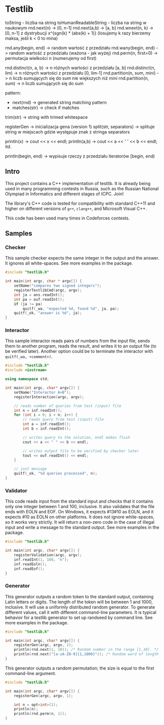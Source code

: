 # Testlib

toString - liczba na string
toHumanReadableString - liczba na string w naukowym
rnd.next(n) -> [0, n-1]
rnd.next(a,b) -> [a, b]
rnd.wnext(n, k) -> [0, n-1] z dystrybucji x^{sgn(k) \* (abs(k) + 1)} (losujemy k razy bierzemy maksa, jeśli k < 0 to mina)

rnd.any(begin, end) -> random wartość z przedziału
rnd.wany(begin, end) -> random wartość z przedziału (ważona - jak wyżej)
rnd.perm(n, first=0) -> permutacja wielkości n (numerujemy od first)

rnd.distinct(n, a, b) -> n różnych wartości z przedziału [a, b]
rnd.distinct(n, lim) -> n różnych wartości z przedziału [0, lim-1]
rnd.partition(n, sum, mini) -> n liczb sumujących się do sum nie większych niż mini
rnd.partition(n, sum) -> n liczb sumujących się do sum

pattern:

- next(rnd) -> generated string matching pattern
- matches(str) -> check if matches

trim(str) -> string with trimed whitespace

registerGen -> inicializacja gena (version 1)
split(str, separators) -> splituje string w miejscach gdzie występuje znak z stringa separators

println(x) -> cout << x << endl;
println(a,b) -> cout << a << ' ' << b << endl;
itd.

println(begin, end) -> wypisuje rzeczy z przedziału iteratorów [begin, end)

## Intro

This project contains a C++ implementation of testlib. It is already being used in many programming contests in Russia, such as the Russian National Olympiad in Informatics and different stages of ICPC. Join!

The library's C++ code is tested for compatibility with standard C++11 and higher on different versions of `g++`, `clang++`, and Microsoft Visual C++.

This code has been used many times in Codeforces contests.

## Samples

### Checker

This sample checker expects the same integer in the output and the answer. It ignores all white-spaces. See more examples in the package.

```c++
#include "testlib.h"

int main(int argc, char * argv[]) {
    setName("compares two signed integers");
    registerTestlibCmd(argc, argv);
    int ja = ans.readInt();
    int pa = ouf.readInt();
    if (ja != pa)
        quitf(_wa, "expected %d, found %d", ja, pa);
    quitf(_ok, "answer is %d", ja);
}
```

### Interactor

This sample interactor reads pairs of numbers from the input file, sends them to another program, reads
the result, and writes it to an output file (to be verified later). Another option could be to terminate
the interactor with `quitf(_wa, <comment>)`.

```c++
#include "testlib.h"
#include <iostream>

using namespace std;

int main(int argc, char* argv[]) {
    setName("Interactor A+B");
    registerInteraction(argc, argv);

    // reads number of queries from test (input) file
    int n = inf.readInt();
    for (int i = 0; i < n; i++) {
        // reads query from test (input) file
        int a = inf.readInt();
        int b = inf.readInt();

        // writes query to the solution, endl makes flush
        cout << a << " " << b << endl;

        // writes output file to be verified by checker later
        tout << ouf.readInt() << endl;
    }

    // just message
    quitf(_ok, "%d queries processed", n);
}
```

### Validator

This code reads input from the standard input and checks that it contains only one integer between 1 and 100, inclusive. It also validates that the file ends with EOLN and EOF. On Windows, it expects #13#10 as EOLN, and it expects #10 as EOLN on other platforms. It does not ignore white-spaces, so it works very strictly. It will return a non-zero code in the case of illegal input and write a message to the standard output. See more examples in the package.

```c++
#include "testlib.h"

int main(int argc, char* argv[]) {
    registerValidation(argc, argv);
    inf.readInt(1, 100, "n");
    inf.readEoln();
    inf.readEof();
}
```

### Generator

This generator outputs a random token to the standard output, containing Latin letters or digits. The length of the token will be between 1 and 1000, inclusive. It will use a uniformly distributed random generator. To generate different values, call it with different command-line parameters. It is typical behavior for a testlib generator to set up randseed by command line. See more examples in the package.

```c++
#include "testlib.h"

int main(int argc, char* argv[]) {
    registerGen(argc, argv, 1);
    println(rnd.next(1, 10)); /* Random number in the range [1,10]. */
    println(rnd.next("[a-zA-Z0-9]{1,1000}")); /* Random word of length [1,1000]. */
}
```

This generator outputs a random permutation; the size is equal to the first command-line argument.

```c++
#include "testlib.h"

int main(int argc, char* argv[]) {
    registerGen(argc, argv, 1);

    int n = opt<int>(1);
    println(n);
    println(rnd.perm(n, 1));
}
```
